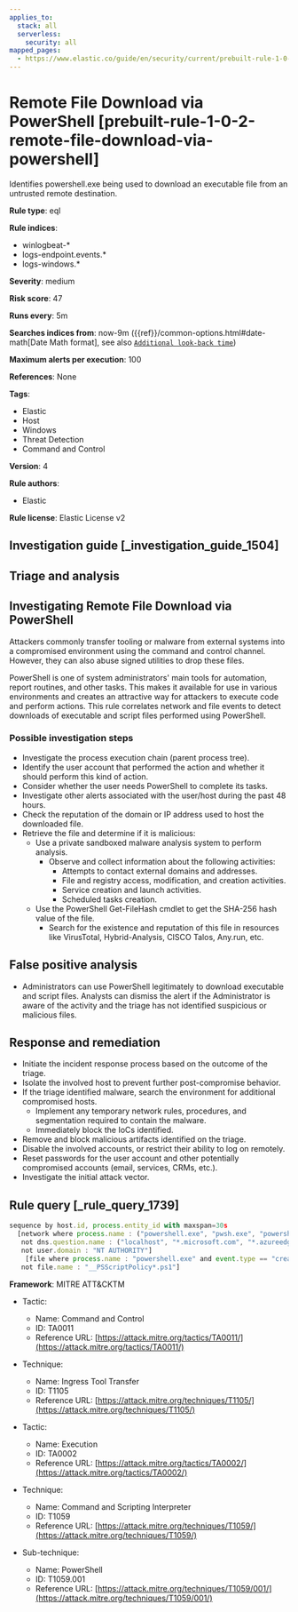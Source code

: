 ```yaml
---
applies_to:
  stack: all
  serverless:
    security: all
mapped_pages:
  - https://www.elastic.co/guide/en/security/current/prebuilt-rule-1-0-2-remote-file-download-via-powershell.html
---
```


# Remote File Download via PowerShell [prebuilt-rule-1-0-2-remote-file-download-via-powershell]

Identifies powershell.exe being used to download an executable file from an untrusted remote destination.

**Rule type**: eql

**Rule indices**:

* winlogbeat-*
* logs-endpoint.events.*
* logs-windows.*

**Severity**: medium

**Risk score**: 47

**Runs every**: 5m

**Searches indices from**: now-9m ({{ref}}/common-options.html#date-math[Date Math format], see also [`Additional look-back time`](docs-content://solutions/security/detect-and-alert/create-detection-rule.md#rule-schedule))

**Maximum alerts per execution**: 100

**References**: None

**Tags**:

* Elastic
* Host
* Windows
* Threat Detection
* Command and Control

**Version**: 4

**Rule authors**:

* Elastic

**Rule license**: Elastic License v2

## Investigation guide [_investigation_guide_1504]

## Triage and analysis

## Investigating Remote File Download via PowerShell

Attackers commonly transfer tooling or malware from external systems into a compromised environment using the command
and control channel. However, they can also abuse signed utilities to drop these files.

PowerShell is one of system administrators' main tools for automation, report routines, and other tasks. This makes it
available for use in various environments and creates an attractive way for attackers to execute code and perform
actions. This rule correlates network and file events to detect downloads of executable and script files performed using
PowerShell.

### Possible investigation steps

- Investigate the process execution chain (parent process tree).
- Identify the user account that performed the action and whether it should perform this kind of action.
- Consider whether the user needs PowerShell to complete its tasks.
- Investigate other alerts associated with the user/host during the past 48 hours.
- Check the reputation of the domain or IP address used to host the downloaded file.
- Retrieve the file and determine if it is malicious:
  - Use a private sandboxed malware analysis system to perform analysis.
    - Observe and collect information about the following activities:
      - Attempts to contact external domains and addresses.
      - File and registry access, modification, and creation activities.
      - Service creation and launch activities.
      - Scheduled tasks creation.
  - Use the PowerShell Get-FileHash cmdlet to get the SHA-256 hash value of the file.
    - Search for the existence and reputation of this file in resources like VirusTotal, Hybrid-Analysis, CISCO Talos, Any.run, etc.

## False positive analysis

- Administrators can use PowerShell legitimately to download executable and script files. Analysts can dismiss the alert
if the Administrator is aware of the activity and the triage has not identified suspicious or malicious files.

## Response and remediation

- Initiate the incident response process based on the outcome of the triage.
- Isolate the involved host to prevent further post-compromise behavior.
- If the triage identified malware, search the environment for additional compromised hosts.
  - Implement any temporary network rules, procedures, and segmentation required to contain the malware.
  - Immediately block the IoCs identified.
- Remove and block malicious artifacts identified on the triage.
- Disable the involved accounts, or restrict their ability to log on remotely.
- Reset passwords for the user account and other potentially compromised accounts (email, services, CRMs, etc.).
- Investigate the initial attack vector.

## Rule query [_rule_query_1739]

```js
sequence by host.id, process.entity_id with maxspan=30s
  [network where process.name : ("powershell.exe", "pwsh.exe", "powershell_ise.exe") and network.protocol == "dns" and
   not dns.question.name : ("localhost", "*.microsoft.com", "*.azureedge.net", "*.powershellgallery.com", "*.windowsupdate.com", "metadata.google.internal") and
   not user.domain : "NT AUTHORITY"]
    [file where process.name : "powershell.exe" and event.type == "creation" and file.extension : ("exe", "dll", "ps1", "bat") and
   not file.name : "__PSScriptPolicy*.ps1"]
```

**Framework**: MITRE ATT&CKTM

* Tactic:

    * Name: Command and Control
    * ID: TA0011
    * Reference URL: [https://attack.mitre.org/tactics/TA0011/](https://attack.mitre.org/tactics/TA0011/)

* Technique:

    * Name: Ingress Tool Transfer
    * ID: T1105
    * Reference URL: [https://attack.mitre.org/techniques/T1105/](https://attack.mitre.org/techniques/T1105/)

* Tactic:

    * Name: Execution
    * ID: TA0002
    * Reference URL: [https://attack.mitre.org/tactics/TA0002/](https://attack.mitre.org/tactics/TA0002/)

* Technique:

    * Name: Command and Scripting Interpreter
    * ID: T1059
    * Reference URL: [https://attack.mitre.org/techniques/T1059/](https://attack.mitre.org/techniques/T1059/)

* Sub-technique:

    * Name: PowerShell
    * ID: T1059.001
    * Reference URL: [https://attack.mitre.org/techniques/T1059/001/](https://attack.mitre.org/techniques/T1059/001/)




